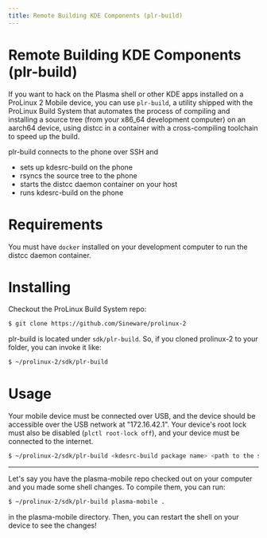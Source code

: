 ```yaml
---
title: Remote Building KDE Components (plr-build)
---
```

# Remote Building KDE Components (plr-build)

If you want to hack on the Plasma shell or other KDE apps installed on a ProLinux 2 Mobile device, you can use `plr-build`, a utility shipped with the ProLinux Build System that automates the process of compiling and installing a source tree (from your x86_64 development computer) on an aarch64 device, using distcc in a container with a cross-compiling toolchain to speed up the build.

plr-build connects to the phone over SSH and
- sets up kdesrc-build on the phone
- rsyncs the source tree to the phone
- starts the distcc daemon container on your host
- runs kdesrc-build on the phone


# Requirements
You must have `docker` installed on your development computer to run the distcc daemon container.

# Installing
Checkout the ProLinux Build System repo:
```bash
$ git clone https://github.com/Sineware/prolinux-2
```

plr-build is located under `sdk/plr-build`. So, if you cloned prolinux-2 to your folder, you can invoke it like:
```bash
$ ~/prolinux-2/sdk/plr-build
```

# Usage
Your mobile device must be connected over USB, and the device should be accessible over the USB network at "172.16.42.1". 
Your device's root lock must also be disabled (`plctl root-lock off`), and your device must be connected to the internet.

```bash
$ ~/prolinux-2/sdk/plr-build <kdesrc-build package name> <path to the source tree>
```

<hr />

Let's say you have the plasma-mobile repo checked out on your computer and you made some shell changes. To compile them, you can run:
```bash
$ ~/prolinux-2/sdk/plr-build plasma-mobile .
```
in the plasma-mobile directory. Then, you can restart the shell on your device to see the changes!